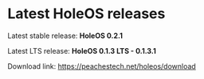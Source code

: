 # Latest HoleOS releases
Latest stable release: **HoleOS 0.2.1**

Latest LTS release: **HoleOS 0.1.3 LTS - 0.1.3.1**

Download link: https://peachestech.net/holeos/download

